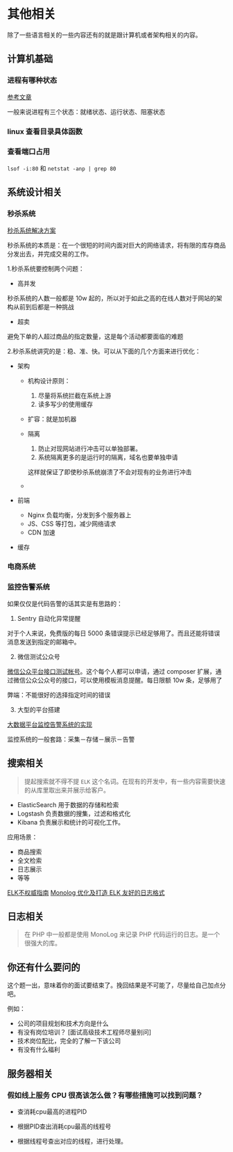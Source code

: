 # 其他相关

除了一些语言相关的一些内容还有的就是跟计算机或者架构相关的内容。

## 计算机基础

### 进程有哪种状态

[参考文章](https://blog.csdn.net/u012824097/article/details/52058395)

一般来说进程有三个状态：就绪状态、运行状态、阻塞状态

### linux 查看目录具体函数

### 查看端口占用

`lsof -i:80` 和 `netstat -anp | grep 80`

## 系统设计相关

### 秒杀系统

[秒杀系统解决方案](https://hacpai.com/article/1513577841972)

秒杀系统的本质是：在一个很短的时间内面对巨大的网络请求，将有限的库存商品分发出去，并完成交易的工作。

1.秒杀系统要控制两个问题：

- 高并发

秒杀系统的人数一般都是 10w 起的，所以对于如此之高的在线人数对于网站的架构从前到后都是一种挑战

- 超卖

避免下单的人超过商品的指定数量，这是每个活动都要面临的难题

2.秒杀系统讲究的是：稳、准、快。可以从下面的几个方面来进行优化：

- 架构
  - 机构设计原则：
    1. 尽量将系统拦截在系统上游
    2. 读多写少的使用缓存
  - 扩容：就是加机器
  - 隔离
    1. 防止对现网站进行冲击可以单独部署。
    2. 系统隔离更多的是运行时的隔离，域名也要单独申请

    这样就保证了即使秒杀系统崩溃了不会对现有的业务进行冲击
  - 

- 前端
  - Nginx 负载均衡，分发到多个服务器上
  - JS、CSS 等打包，减少网络请求
  - CDN 加速

- 缓存

### 电商系统

### 监控告警系统

如果仅仅是代码告警的话其实是有思路的：

1. Sentry 自动化异常提醒

对于个人来说，免费版的每日 5000 条错误提示已经足够用了。而且还能将错误消息发送到指定的邮箱中。

2. 微信测试公众号

[微信公众平台接口测试帐号](https://mp.weixin.qq.com/debug/cgi-bin/sandbox?t=sandbox/login)。这个每个人都可以申请，通过 composer 扩展，通过微信公众公众号的接口，可以使用模板消息提醒。每日限额 10w 条，足够用了

弊端：不能很好的选择指定时间的错误

3. 大型的平台搭建

[大数据平台监控告警系统的实现](https://zhuanlan.zhihu.com/p/27382099)

监控系统的一般套路：采集－存储－展示－告警

## 搜索相关

> 提起搜索就不得不提 `ELK` 这个名词。在现有的开发中，有一些内容需要快速的从库里取出来并展示给客户。

- ElasticSearch 用于数据的存储和检索
- Logstash 负责数据的搜集，过滤和格式化
- Kibana 负责展示和统计的可视化工作。

应用场景：

- 商品搜索
- 全文检索
- 日志展示
- 等等

[ELK不权威指南](https://zhuanlan.zhihu.com/p/22400290)
[Monolog 优化及打造 ELK 友好的日志格式
](https://learnku.com/articles/3567/monolog-optimization-and-elk-friendly-log-format)

## 日志相关

> 在 PHP 中一般都是使用 MonoLog 来记录 PHP 代码运行的日志。是一个很强大的库。

## 你还有什么要问的

这个题一出，意味着你的面试要结束了。挽回结果是不可能了，尽量给自己加点分吧。

例如：

- 公司的项目规划和技术方向是什么
- 有没有岗位培训？ [面试高级技术工程师尽量别问]
- 技术岗位配比，完全的了解一下该公司
- 有没有什么福利


## 服务器相关

### 假如线上服务 CPU 很高该怎么做？有哪些措施可以找到问题？

- 查消耗cpu最高的进程PID

- 根据PID查出消耗cpu最高的线程号

- 根据线程号查出对应的线程，进行处理。
